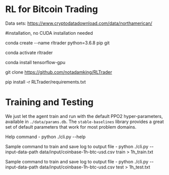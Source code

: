 # RL for Bitcoin Trading

Data sets: https://www.cryptodatadownload.com/data/northamerican/

#installation, no CUDA installation needed

conda create --name rltrader python=3.6.8 pip git

conda activate rltrader

conda install tensorflow-gpu

git clone https://github.com/notadamking/RLTrader

pip install -r RLTrader/requirements.txt

# Training and Testing

We just let the agent train and run with the default PPO2 hyper-parameters, available in `./data/params.db`. The `stable-baselines` library provides a great set of default parameters that work for most problem domains.

Help command - python ./cli.py --help

Sample command to train and save log to output file - python ./cli.py --input-data-path data/input/coinbase-1h-btc-usd.csv train > 1h_train.txt

Sample command to train and save log to output file - python ./cli.py --input-data-path data/input/coinbase-1h-btc-usd.csv test > 1h_test.txt 


